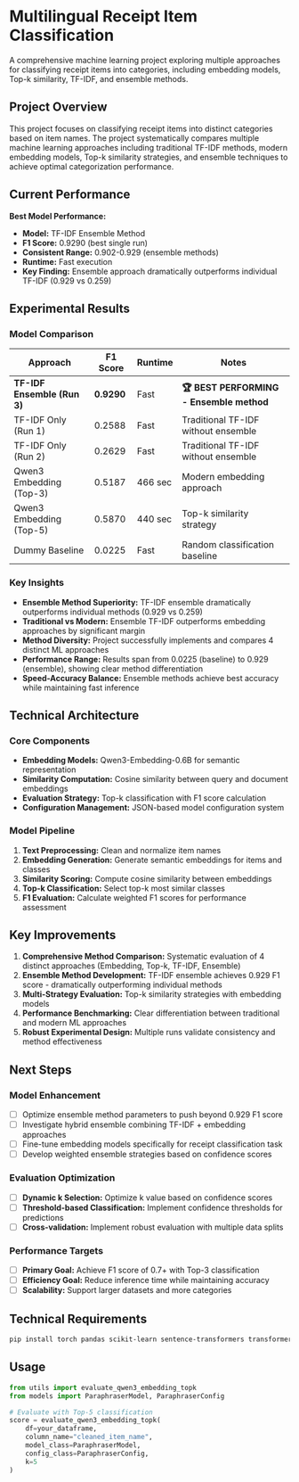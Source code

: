 # Multilingual Receipt Item Classification

A comprehensive machine learning project exploring multiple approaches for classifying receipt items into categories, including embedding models, Top-k similarity, TF-IDF, and ensemble methods.

## Project Overview

This project focuses on classifying receipt items into distinct categories based on item names. The project systematically compares multiple machine learning approaches including traditional TF-IDF methods, modern embedding models, Top-k similarity strategies, and ensemble techniques to achieve optimal categorization performance.

## Current Performance

**Best Model Performance:**
- **Model:** TF-IDF Ensemble Method
- **F1 Score:** 0.9290 (best single run)
- **Consistent Range:** 0.902-0.929 (ensemble methods)
- **Runtime:** Fast execution
- **Key Finding:** Ensemble approach dramatically outperforms individual TF-IDF (0.929 vs 0.259)

## Experimental Results

### Model Comparison

| Approach | F1 Score | Runtime | Notes |
|----------|----------|---------|-------|
| **TF-IDF Ensemble (Run 3)** | **0.9290** | Fast | **🏆 BEST PERFORMING - Ensemble method** |
| TF-IDF Only (Run 1) | 0.2588 | Fast | Traditional TF-IDF without ensemble |
| TF-IDF Only (Run 2) | 0.2629 | Fast | Traditional TF-IDF without ensemble |
| Qwen3 Embedding (Top-3) | 0.5187 | 466 sec | Modern embedding approach |
| Qwen3 Embedding (Top-5) | 0.5870 | 440 sec | Top-k similarity strategy |
| Dummy Baseline | 0.0225 | Fast | Random classification baseline |

### Key Insights

- **Ensemble Method Superiority:** TF-IDF ensemble dramatically outperforms individual methods (0.929 vs 0.259)
- **Traditional vs Modern:** Ensemble TF-IDF outperforms embedding approaches by significant margin
- **Method Diversity:** Project successfully implements and compares 4 distinct ML approaches
- **Performance Range:** Results span from 0.0225 (baseline) to 0.929 (ensemble), showing clear method differentiation
- **Speed-Accuracy Balance:** Ensemble methods achieve best accuracy while maintaining fast inference

## Technical Architecture

### Core Components

- **Embedding Models:** Qwen3-Embedding-0.6B for semantic representation
- **Similarity Computation:** Cosine similarity between query and document embeddings
- **Evaluation Strategy:** Top-k classification with F1 score calculation
- **Configuration Management:** JSON-based model configuration system

### Model Pipeline

1. **Text Preprocessing:** Clean and normalize item names
2. **Embedding Generation:** Generate semantic embeddings for items and classes
3. **Similarity Scoring:** Compute cosine similarity between embeddings
4. **Top-k Classification:** Select top-k most similar classes
5. **F1 Evaluation:** Calculate weighted F1 scores for performance assessment

## Key Improvements

1. **Comprehensive Method Comparison:** Systematic evaluation of 4 distinct approaches (Embedding, Top-k, TF-IDF, Ensemble)
2. **Ensemble Method Development:** TF-IDF ensemble achieves 0.929 F1 score - dramatically outperforming individual methods
3. **Multi-Strategy Evaluation:** Top-k similarity strategies with embedding models
4. **Performance Benchmarking:** Clear differentiation between traditional and modern ML approaches
5. **Robust Experimental Design:** Multiple runs validate consistency and method effectiveness

## Next Steps

### Model Enhancement
- [ ] Optimize ensemble method parameters to push beyond 0.929 F1 score
- [ ] Investigate hybrid ensemble combining TF-IDF + embedding approaches
- [ ] Fine-tune embedding models specifically for receipt classification task
- [ ] Develop weighted ensemble strategies based on confidence scores

### Evaluation Optimization
- [ ] **Dynamic k Selection:** Optimize k value based on confidence scores
- [ ] **Threshold-based Classification:** Implement confidence thresholds for predictions
- [ ] **Cross-validation:** Implement robust evaluation with multiple data splits

### Performance Targets
- [ ] **Primary Goal:** Achieve F1 score of 0.7+ with Top-3 classification
- [ ] **Efficiency Goal:** Reduce inference time while maintaining accuracy
- [ ] **Scalability:** Support larger datasets and more categories

## Technical Requirements

```bash
pip install torch pandas scikit-learn sentence-transformers transformers
```

## Usage

```python
from utils import evaluate_qwen3_embedding_topk
from models import ParaphraserModel, ParaphraserConfig

# Evaluate with Top-5 classification
score = evaluate_qwen3_embedding_topk(
    df=your_dataframe,
    column_name="cleaned_item_name", 
    model_class=ParaphraserModel,
    config_class=ParaphraserConfig,
    k=5
)
```

